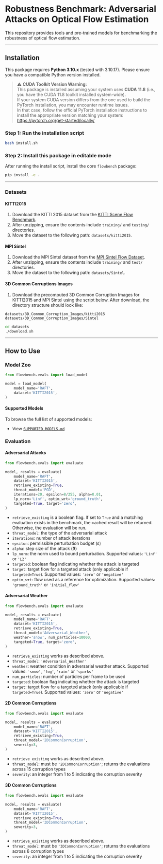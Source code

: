 # Robustness Benchmark: Adversarial Attacks on Optical Flow Estimation

This repository provides tools and pre-trained models for benchmarking the robustness of optical flow estimation.

---

## Installation

This package requires **Python 3.10.x** (tested with 3.10.17). Please ensure you have a compatible Python version installed.

> ⚠️ **CUDA Toolkit Version Warning:**  
> This package is installed assuming your system uses **CUDA 11.8** (i.e., you have the CUDA 11.8 toolkit installed system-wide).  
> If your system CUDA version differs from the one used to build the PyTorch installation, you may encounter runtime issues.  
> In that case, follow the official PyTorch installation instructions to install the appropriate version matching your system:  
> https://pytorch.org/get-started/locally/

### Step 1: Run the installation script

```bash
bash install.sh
```

### Step 2: Install this package in editable mode

After running the install script, install the core `flowbench` package:

```bash
pip install -e .
```

---

### Datasets

#### KITTI2015

1. Download the KITTI 2015 dataset from the [KITTI Scene Flow Benchmark](https://www.cvlibs.net/datasets/kitti/eval_scene_flow.php?benchmark=stereo).
2. After unzipping, ensure the contents include `training/` and `testing/` directories.
3. Move the dataset to the following path: `datasets/kitti2015`.

#### MPI Sintel

1. Download the MPI Sintel dataset from the [MPI Sintel Flow Dataset](http://sintel.is.tue.mpg.de/downloads).
2. After unzipping, ensure the contents include `training/` and `test/` directories.
3. Move the dataset to the following path: `datasets/Sintel`.

#### 3D Common Corruptions Images

1. Download the precomputed 3D Common Corruption Images for KITTI2015 and MPI Sintel using the script below. After download, the directory structure should look like:

```
datasets/3D_Common_Corruption_Images/kitti2015
datasets/3D_Common_Corruption_Images/Sintel
```

```bash
cd datasets
./download.sh
```

---

## How to Use

### Model Zoo

```python
from flowbench.evals import load_model

model = load_model(
    model_name='RAFT',
    dataset='KITTI2015',
)
```

#### Supported Models

To browse the full list of supported models:

- View [`SUPPORTED_MODELS.md`](./SUPPORTED_MODELS.md)

### Evaluation

#### Adversarial Attacks

```python
from flowbench.evals import evaluate

model, results = evaluate(
    model_name='RAFT', 
    dataset='KITTI2015', 
    retrieve_existing=True, 
    threat_model='PGD', 
    iterations=20, epsilon=8/255, alpha=0.01,
    lp_norm='Linf', optim_wrt='ground_truth',
    targeted=True, target='zero',
)
```

- `retrieve_existing` is a boolean flag. If set to `True` and a matching evaluation exists in the benchmark, the cached result will be returned. Otherwise, the evaluation will be run.
- `threat_model`: the type of the adversarial attack
- `iterations`: number of attack iterations
- `epsilon`: permissible perturbation budget (ε)
- `alpha`: step size of the attack (ϑ)
- `lp_norm`: the norm used to bound perturbation. Supported values: `'Linf'` or `'L2'`
- `targeted`: boolean flag indicating whether the attack is targeted
- `target`: target flow for a targeted attack (only applicable if `targeted=True`). Supported values: `'zero'` or `'negative'`
- `optim_wrt`: flow used as a reference for optimization. Supported values: `'ground_truth'` or `'initial_flow'`

#### Adversarial Weather

```python
from flowbench.evals import evaluate

model, results = evaluate(
    model_name='RAFT', 
    dataset='KITTI2015', 
    retrieve_existing=True, 
    threat_model='Adversarial_Weather', 
    weather='snow', num_particles=10000, 
    targeted=True, target='zero',
)
```

- `retrieve_existing` works as described above.
- `threat_model`: `'Adversarial_Weather'`
- `weather`: weather condition in adversarial weather attack. Supported values: `'snow'`, `'fog'`, `'rain'` or `'sparks'`
- `num_particles`: number of particles per frame to be used
- `targeted`: boolean flag indicating whether the attack is targeted
- `target`: target flow for a targeted attack (only applicable if `targeted=True`). Supported values: `'zero'` or `'negative'`

#### 2D Common Corruptions

```python
from flowbench.evals import evaluate

model, results = evaluate(
    model_name='RAFT',
    dataset='KITTI2015',
    retrieve_existing=True, 
    threat_model='2DCommonCorruption', 
    severity=3, 
)
```

- `retrieve_existing` works as described above.
- `threat_model`: must be `'2DCommonCorruption'`; returns the evaluations across 15 corruption types
- `severity`: an integer from 1 to 5 indicating the corruption severity

#### 3D Common Corruptions

```python
from flowbench.evals import evaluate

model, results = evaluate(
    model_name='RAFT',
    dataset='KITTI2015',
    retrieve_existing=True, 
    threat_model='3DCommonCorruption', 
    severity=3, 
)
```

- `retrieve_existing` works as described above.
- `threat_model`: must be `'3DCommonCorruption'`; returns the evaluations across 8 corruption types
- `severity`: an integer from 1 to 5 indicating the corruption severity
